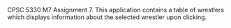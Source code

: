 CPSC 5330 M7 Assignment 7. This application contains a table of wrestlers which displays information about the selected wrestler upon clicking.
